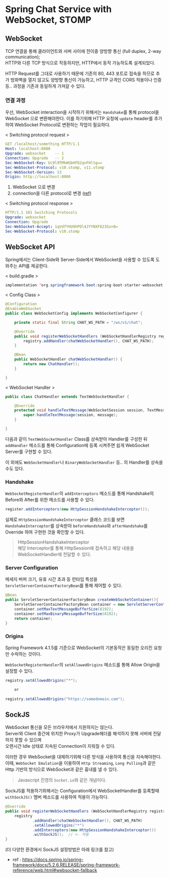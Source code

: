 # Spring Chat Service with WebSocket, STOMP

## WebSocket

TCP 연결을 통해 클라이언트와 서버 사이에 전이중 양방향 통신 (full duplex, 2-way communication); <br/>
HTTP와 다른 TCP 방식으로 작동하지만, HTTP에서 동작 가능하도록 설계되었다. 

HTTP Request를 그대로 사용하기 때문에 기존의 80, 443 포트로 접속을 하므로 추가 방화벽을 열지 않고도 양방향 통신이 가능하고, HTTP 규격인 CORS 적용이나 인증 등.. 과정을 기존과 동일하게 가져갈 수 있다.

### 연결 과정

우선, WebSocket interaction을 시작하기 위해서는 <code>Handshake</code>를 통해 protocol을 WebSocket 으로 변환해야한다.
이를 하기위해 HTTP 요청에 <code>update</code> header를 추가하여 WebSocket Protocol로 변환하는 작업이 필요하다.

< Switching protocol request >
```yaml
GET /localhost/something HTTP/1.1
Host: localhost:8080
Upgrade: websocket    -- 1 
Connection: Upgrade   -- 2 
Sec-WebSocket-Key: Uc9l9TMkWGbHFD2qnFHltg==
Sec-WebSocket-Protocol: v10.stomp, v11.stomp
Sec-WebSocket-Version: 13
Origin: http://localhost:8080
```

1. WebSocket 으로 변경
2. connection을 다른 protocol로 변경 ([ref](https://developer.mozilla.org/en-US/docs/Web/HTTP/Headers/Upgrade))

< Switching protocol response >
```yaml
HTTP/1.1 101 Switching Protocols 
Upgrade: websocket
Connection: Upgrade
Sec-WebSocket-Accept: 1qVdfYHU9hPOl4JYYNXF623Gzn0=
Sec-WebSocket-Protocol: v10.stomp
```

## WebSocket API

Spring에서는 Client-Side와 Server-Side에서 WebSocket을 사용할 수 있도록 도와주는 API를 제공한다.

< build.gradle >
```java 
implementation 'org.springframework.boot:spring-boot-starter-websocket'
```

< Config Class >
```java
@Configuration
@EnableWebSocket
public class WebSocketConfig implements WebSocketConfigurer {

	private static final String CHAT_WS_PATH = "/ws/v1/chat";

	@Override
	public void registerWebSocketHandlers (WebSocketHandlerRegistry registry) {
		registry.addHandler(chatWebSocketHandler(), CHAT_WS_PATH);
	}

	@Bean
	public WebSocketHandler chatWebSocketHandler() {
		return new ChatHandler();
	}

}
```

< WebSocket Handler >
```java
public class ChatHandler extends TextWebSocketHandler {

	@Override
	protected void handleTextMessage(WebSocketSession session, TextMessage message) throws Exception {
		super.handleTextMessage(session, message);
	}

}
```

다음과 같이 <code>TextWebSocketHandler</code> Class를 상속받아 Handler를 구성한 뒤 
<code>addHandler</code> 메소드를 통해 Configuration에 등록 시켜주면 쉽게 WebSocket Server를 구현할 수 있다.

이 외에도 <code>WebSocketHandler</code>나 <code>BinaryWebSocketHandler</code> 등.. 의 Handler를 상속을 수도 있다.

### Handshake

<code>WebSocketRegisterHandler</code>의 <code>addInterceptors</code> 메소드를 통해 Handshake의 Before와 After를 위한 메소드를 사용할 수 있다.

```java
register.addInterceptors(new HttpSessionHandshakeInterceptor());
```

실제로 <code>HttpSessionHandshakeInterceptor</code> 클래스 코드를 보면 <code>HandshakeInterceptor</code>를 상속받아
<code>beforeHandshake</code>와 <code>afterHandshake</code>를 Override 하여 구현한 것을 확인할 수 있다.

> HttpSessionHandshakeInterceptor <br/>
> 해당 Interceptor를 통해 HttpSession에 접속하고 해당 내용을 WebSocketHandler에 전달할 수 있다.

### Server Configuration

메세지 버퍼 크기, 유휴 시간 초과 등 런타임 특성을 <code>ServletServerContainerFactoryBean</code>를 통해 제어할 수 있다.

```java
@Bean
public ServletServerContainerFactoryBean createWebSocketContainer(){
    ServletServerContainerFactoryBean container = new ServletServerContainerFactoryBean();
    container.setMaxTextMessageBufferSize(8192);
    container.setMaxBinaryMessageBufferSize(8192);
    return container;
}
```

### Origins

Spring Framework 4.1.5를 기준으로 WebSocket의 기본동작은 동일한 오리진 요청만 수락하는 것이다.

<code>WebSocketRegisterHandler</code>의 <code>setAllowedOrigins</code> 메소드를 통해 Allow Origin을 설정할 수 있다.

```java
registry.setAllowedOrigins("*");

    or
        
registry.setAllowedOrigins("https://somedomain.com");
```

## SockJS

WebSocket 통신을 모든 브라우저에서 지원하지는 않는다. <br/>
Server와 Client 중간에 위치한 Proxy가 Upgrade헤더를 해석하지 못해 서버에 전달하지 못할 수 있으며 <br/>
오랜시간 Idle 상태로 지속된 Connection이 지워질 수 있다. 

이러한 경우 WebSocket을 대체하기위해 다른 방식을 사용하여 통신을 지속해야한다. 이때, <code>WebSocket Emulation</code>을 이용하여 
<code>Http Streaming</code>, <code>Long Pulling</code>과 같은 Http 기반의 방식으로 WebSocket과 같은 흉내를 낼 수 있다.

> Javascript 진영의 <code>Socket.io</code>와 같은 개념이다.

SockJS를 적용하기위해서는 Configuration에서 WebSocketHandler를 등록할때 <code>withSockJS()</code> 멤버 메소드를 사용하여 적용이 가능하다.

```java
@Override
public void registerWebSocketHandlers (WebSocketHandlerRegistry registry) {
    registry
            .addHandler(chatWebSocketHandler(), CHAT_WS_PATH)
            .setAllowedOrigins("*")
            .addInterceptors(new HttpSessionHandshakeInterceptor())
            .withSockJS();  // <- 적용
}
```

(더 다양한 환경에서 SockJS 설정방법은 아래 링크를 참고)

* ref : <https://docs.spring.io/spring-framework/docs/5.2.6.RELEASE/spring-framework-reference/web.html#websocket-fallback>

